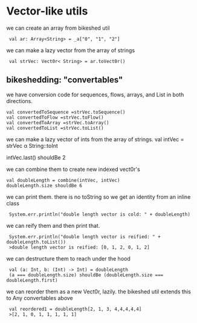 # Vector-like utils


 we can create an array from bikeshed util
``` 
 val ar: Array<String> = _a["0", "1", "2"]
```

 we can make a lazy vector from the array of strings
``` 
 val strVec: Vect0r< String> = ar.toVect0r()
```
 ## bikeshedding: "convertables"
 we have conversion code for sequences, flows, arrays, and List in both directions.
 ``` 
 val convertedToSequence =strVec.toSequence()
 val convertedToFlow =strVec.toFlow()
 val convertedToArray =strVec.toArray()
 val convertedToList =strVec.toList()
```
 we can make a lazy vector of ints from the array of strings.
 val intVec = strVec α String::toInt

 intVec.last() shouldBe 2

 we can combine them to create new indexed vect0r's
 ``` 
 val doubleLength = combine(intVec, intVec)
 doubleLength.size shouldBe 6

```
 we can print them. there is no toString so we get an identity from an inline class
``` 
 System.err.println("double length vector is cold: " + doubleLength)

```
 we can reify them and then print that.
``` 
 System.err.println("double length vector is reified: " + doubleLength.toList())
 >double length vector is reified: [0, 1, 2, 0, 1, 2]

```
 we can destructure them to reach under the hood
``` 
 val (a: Int, b: (Int) -> Int) = doubleLength
 (a === doubleLength.size) shouldBe (doubleLength.size === doubleLength.first)
```
 we can reorder them as a new Vect0r, lazily. the bikeshed util extends this to Any convertables above
``` 
 val reordered1 = doubleLength[2, 1, 3, 4,4,4,4,4]
 >[2, 1, 0, 1, 1, 1, 1, 1]

```
